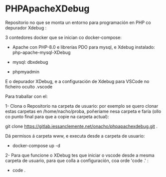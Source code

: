 # PHPApacheXDebug

Repositorio no que se monta un entorno para programación en PHP co depurador Xdebug
:

3 contedores docker que se inician co docker-compose:

- Apache con PHP-8.0 e librerías PDO para mysql, e Xdebug instalado: php-apache-mysql-XDebug

- mysql: dbxdebug

- phpmyadmin

E o depurador XDebug, e a configuración de Xdebug para VSCode no ficheiro oculto .vscode

Para traballar con el: 

1- Clona o Repositorio na carpeta de usuario: por exemplo se quero clonar estas carpetas en /home/nacho/proba, poñeríame nesa carpeta e faría (ollo co punto final para que a copie na carpeta actual):

git clone https://gitlab.iessanclemente.net/onacho/phpapachexdebug.git .

Dá permisos á carpeta www, e executa desde a carpeta de usuario:

- docker-compose up -d 

2- Para que funcione o XDebug tes que iniciar o vscode desde a mesma carpeta de usuario, para que colla a configuración, coa orde 'code .' :

- code .
